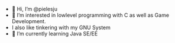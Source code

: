 - 👋 Hi, I’m @pielesju
- 👀 I’m interested in lowlevel programming with C as well as
     Game Development.
- I also like tinkering with my GNU System
- 🌱 I’m currently learning Java SE/EE

<!---
pielesju/pielesju is a ✨ special ✨ repository because its `README.md` (this file) appears on your GitHub profile.
You can click the Preview link to take a look at your changes.
--->

